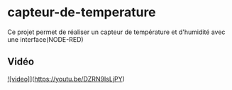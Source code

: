# capteur-de-temperature
 
 Ce projet permet de réaliser un capteur de température et d'humidité avec une interface(NODE-RED)
 
 ## Vidéo 
 
 [![video]](https://img.youtube.com/vi/Luisous.jpg)](https://youtu.be/DZRN9IsLjPY)
 
 
